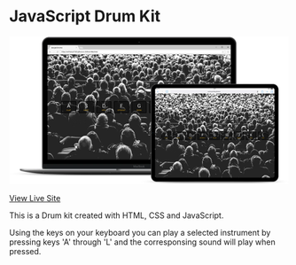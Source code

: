 # JavaScript Drum Kit

![Responsive Image](responsive.png)

[View Live Site](https://anthonys1760.github.io/JS-Drum-Machine/)

This is a Drum kit created with HTML, CSS and JavaScript. 

Using the keys on your keyboard you can play a selected instrument by pressing keys 'A' through 'L' and the corresponsing sound will play when pressed.
